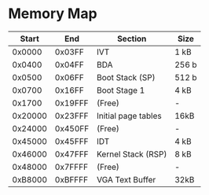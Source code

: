 # Memory Map

| Start   | End     | Section             | Size  |
|---------|---------|---------------------|-------|
| 0x0000  | 0x03FF  | IVT                 | 1 kB  |
| 0x0400  | 0x04FF  | BDA                 | 256 b |
| 0x0500  | 0x06FF  | Boot Stack (SP)     | 512 b |
| 0x0700  | 0x16FF  | Boot Stage 1        | 4 kB  |
| 0x1700  | 0x19FFF | (Free)              | -     |
| 0x20000 | 0x23FFF | Initial page tables | 16kB  |
| 0x24000 | 0x450FF | (Free)              | -     |
| 0x45000 | 0x45FFF | IDT                 | 4 kB  |
| 0x46000 | 0x47FFF | Kernel Stack (RSP)  | 8 kB  |
| 0x48000 | 0x7FFFF | (Free)              | -     |
| 0xB8000 | 0xBFFFF | VGA Text Buffer     | 32kB  |   
